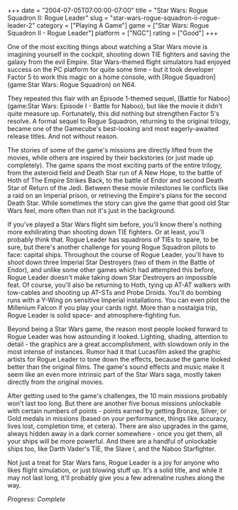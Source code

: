 +++
date = "2004-07-05T07:00:00-07:00"
title = "Star Wars: Rogue Squadron II: Rogue Leader"
slug = "star-wars-rogue-squadron-ii-rogue-leader-2"
category = ["Playing A Game"]
game = ["Star Wars: Rogue Squadron II - Rogue Leader"]
platform = ["NGC"]
rating = ["Good"]
+++

One of the most exciting things about watching a Star Wars movie is imagining yourself in the cockpit, shooting down TIE fighters and saving the galaxy from the evil Empire. Star Wars-themed flight simulators had enjoyed success on the PC platform for quite some time - but it took developer Factor 5 to work this magic on a home console, with [Rogue Squadron](game:Star Wars: Rogue Squadron) on N64.

They repeated this flair with an Episode 1-themed sequel, [Battle for Naboo](game:Star Wars: Episode I - Battle for Naboo), but like the movie it didn't quite measure up. Fortunately, this did nothing but strengthen Factor 5's resolve. A formal sequel to Rogue Squadron, returning to the original trilogy, became one of the Gamecube's best-looking and most eagerly-awaited release titles. And not without reason.

The stories of some of the game's missions are directly lifted from the movies, while others are inspired by their backstories (or just made up completely). The game spans the most exciting parts of the entire trilogy, from the asteroid field and Death Star run of A New Hope, to the battle of Hoth of The Empire Strikes Back, to the battle of Endor and second Death Star of Return of the Jedi. Between these movie milestones lie conflicts like a raid on an Imperial prison, or retrieving the Empire's plans for the second Death Star. While sometimes the story can give the game that good old Star Wars feel, more often than not it's just in the background.

If you've played a Star Wars flight sim before, you'll know there's nothing more exhilirating than shooting down TIE fighters. Or at least, you'll probably think that. Rogue Leader has squadrons of TIEs to spare, to be sure, but there's another challenge for young Rogue Squadron pilots to face: capital ships. Throughout the course of Rogue Leader, you'll have to shoot down three Imperial Star Destroyers (two of them in the Battle of Endor), and unlike some other games which had attempted this before, Rogue Leader doesn't make taking down Star Destroyers an impossible feat. Of course, you'll also be returning to Hoth, tying up AT-AT walkers with tow-cables and shooting up AT-STs and Probe Droids. You'll do bombing runs with a Y-Wing on sensitive Imperial installations. You can even pilot the Millenium Falcon if you play your cards right. More than a nostalgia trip, Rogue Leader is solid space- and atmosphere-fighting fun.

Beyond being a Star Wars game, the reason most people looked forward to Rogue Leader was how astounding it looked. Lighting, shading, attention to detail - the graphics are a great accomplishment, with slowdown only in the most intense of instances. Rumor had it that Lucasfilm asked the graphic artists for Rogue Leader to tone down the effects, because the game looked better than the original films. The game's sound effects and music make it seem like an even more intrinsic part of the Star Wars saga, mostly taken directly from the original movies.

After getting used to the game's challenges, the 10 main missions probably won't last too long. But there are another five bonus missions unlockable with certain numbers of points - points earned by getting Bronze, Silver, or Gold medals in missions (based on your performance, things like accuracy, lives lost, completion time, et cetera). There are also upgrades in the game, always hidden away in a dark corner somewhere - once you get them, all your ships will be more powerful. And there are a handful of unlockable ships too, like Darth Vader's TIE, the Slave I, and the Naboo Starfighter.

Not just a treat for Star Wars fans, Rogue Leader is a joy for anyone who likes flight simulation, or just blowing stuff up. It's a solid title, and while it may not last long, it'll probably give you a few adrenaline rushes along the way.

<i>Progress: Complete</i>
